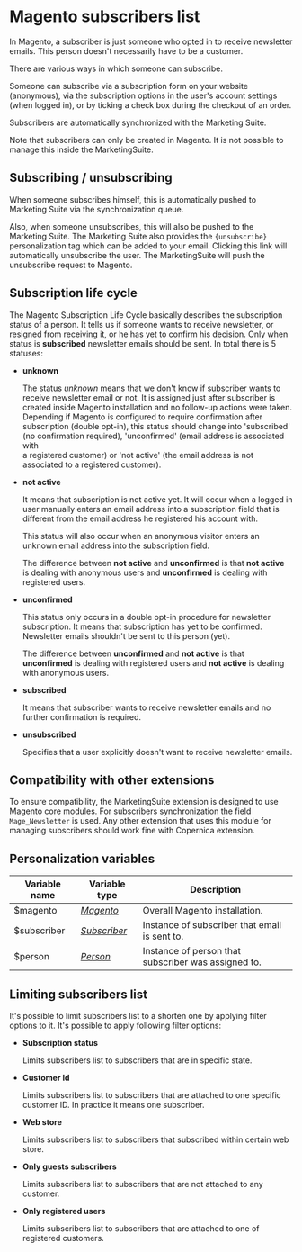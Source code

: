 # Magento subscribers list

In Magento, a subscriber is just someone who opted in to receive newsletter 
emails. This person doesn't necessarily have to be a customer.

There are various ways in which someone can subscribe.

Someone can subscribe via a subscription form on your website (anonymous), 
via the subscription options in the user's account settings (when logged in), or 
by ticking a check box during the checkout of an order. 

Subscribers are automatically synchronized with the Marketing Suite. 

Note that subscribers can only be created in Magento. It is not possible to
manage this inside the MarketingSuite. 

## Subscribing / unsubscribing

When someone subscribes himself, this is automatically pushed to Marketing Suite via the synchronization queue.

Also, when someone unsubscribes, this will also be pushed to the Marketing Suite.
The Marketing Suite also provides the `{unsubscribe}` personalization tag which can be added to 
your email. Clicking this link will automatically unsubscribe the user. The MarketingSuite
will push the unsubscribe request to Magento. 

## Subscription life cycle

The Magento Subscription Life Cycle basically describes the subscription status 
of a person. It tells us if someone wants to receive newsletter, 
or resigned from receiving it, or he has yet to confirm his decision. Only when
status is **subscribed** newsletter emails should be sent. In total there
is 5 statuses: 

*  **unknown** 

   The status _unknown_ means that we don't know if subscriber wants to receive newsletter email or not.
   It is assigned just after subscriber is created inside Magento installation 
   and no follow-up actions were taken. Depending if Magento is configured to
   require confirmation after subscription (double opt-in), this status should change into 
   'subscribed' (no confirmation required), 'unconfirmed' (email address is associated with  
    a registered customer) or 'not active' (the email address is not associated to a registered customer).

*  **not active**

   It means that subscription is not active yet. It will occur when a logged in 
   user manually enters an email address into a subscription field that is different from the email address he registered his account with.

   This status will also occur when an anonymous visitor enters an unknown email
   address into the subscription field.
   
   The difference between **not active** and **unconfirmed** is that **not active**
   is dealing with anonymous users and **unconfirmed** is dealing with registered
   users.

*  **unconfirmed** 

   This status only occurs in a double opt-in procedure for newsletter subscription. It means that subscription has yet to be confirmed. Newsletter emails shouldn't be sent to this person (yet).  

   The difference between **unconfirmed** and **not active** is that **unconfirmed** is dealing with registered users and **not active** is dealing with anonymous users.

*  **subscribed**

   It means that subscriber wants to receive newsletter emails and no further 
   confirmation is required.

*  **unsubscribed**

   Specifies that a user explicitly doesn't want to receive newsletter emails.

## Compatibility with other extensions

To ensure compatibility, the MarketingSuite extension is designed to use Magento core modules. For
subscribers synchronization the field `Mage_Newsletter` is used. Any other extension that 
uses this module for managing subscribers should work fine with Copernica extension.

## Personalization variables

| Variable name | Variable type                     | Description                                         |
|---------------|-----------------------------------|-----------------------------------------------------| 
| $magento      | _[Magento][magento-object]_       | Overall Magento installation.                       |
| $subscriber   | _[Subscriber][subscriber-object]_ | Instance of subscriber that email is sent to.       |
| $person       | _[Person][person-object]_         | Instance of person that subscriber was assigned to. |

## Limiting subscribers list

It's possible to limit subscribers list to a shorten one by applying filter options
to it. It's possible to apply following filter options:

*  **Subscription status** 

   Limits subscribers list to subscribers that are in specific state. 

*  **Customer Id**

   Limits subscribers list to subscribers that are attached to one specific customer ID.
   In practice it means one subscriber.

*  **Web store**

   Limits subscribers list to subscribers that subscribed within certain web store.

*  **Only guests subscribers**

   Limits subscribers list to subscribers that are not attached to any customer.

*  **Only registered users**

   Limits subscribers list to subscribers that are attached to one of registered customers.


[magento-object]: MarketingSuite/magento-integration/object/magento
[subscriber-object]: MarketingSuite/magento-integration/object/subscriber
[person-object]: MarketingSuite/magento-integration/object/person
